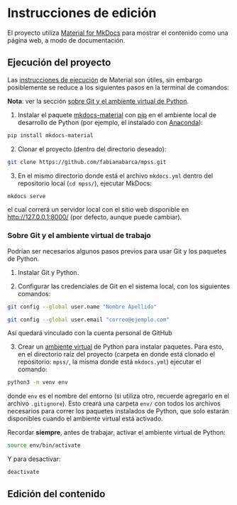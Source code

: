 # Instrucciones de edición

El proyecto utiliza [Material for MkDocs](https://squidfunk.github.io/mkdocs-material/) para mostrar el contenido como una página web, a modo de documentación.

## Ejecución del proyecto

Las [instrucciones de ejecución](https://squidfunk.github.io/mkdocs-material/getting-started/) de Material son útiles, sin embargo posiblemente se reduce a los siguientes pasos en la terminal de comandos:

**Nota**: ver la sección [sobre Git y el ambiente virtual de Python](#sobre-git-y-el-ambiente-virtual-de-trabajo).


1. Instalar el paquete [mkdocs-material](https://pypi.org/project/mkdocs-material/) con [pip](https://pypi.org/project/pip/) en el ambiente local de desarrollo de Python (por ejemplo, el instalado con [Anaconda](https://www.anaconda.com/download)):

```bash
pip install mkdocs-material
```

2. Clonar el proyecto (dentro del directorio deseado):

```bash
git clone https://github.com/fabianabarca/mpss.git
```

3. En el mismo directorio donde está el archivo `mkdocs.yml` dentro del repositorio local (`cd mpss/`), ejecutar MkDocs:

```bash
mkdocs serve
```

el cual correrá un servidor local con el sitio web disponible en http://127.0.0.1:8000/ (por defecto, aunque puede cambiar).

### Sobre Git y el ambiente virtual de trabajo

Podrían ser necesarios algunos pasos previos para usar Git y los paquetes de Python.

1. Instalar Git y Python.

2. Configurar las credenciales de Git en el sistema local, con los siguientes comandos:

```bash
git config --global user.name "Nombre Apellido"
```

```bash
git config --global user.email "correo@ejemplo.com"
```

Así quedará vinculado con la cuenta personal de GitHub

3. Crear un [ambiente virtual](https://docs.python.org/es/3.13/library/venv.html) de Python para instalar paquetes. Para esto, en el directorio raíz del proyecto (carpeta en donde está clonado el repositorio: `mpss/`, la misma donde está `mkdocs.yml`) ejecutar el comando:

```bash
python3 -m venv env
```

donde `env` es el nombre del entorno (si utiliza otro, recuerde agregarlo en el archivo `.gitignore`). Esto creará una carpeta `env/` con todos los archivos necesarios para correr los paquetes instalados de Python, que solo estarán disponibles cuando el ambiente virtual está activado.

Recordar **siempre**, antes de trabajar, activar el ambiente virtual de Python:

```bash
source env/bin/activate
```

Y para desactivar:

```bash
deactivate
```

## Edición del contenido


